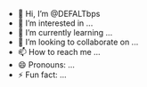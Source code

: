 - 👋 Hi, I’m @DEFALTbps
- 👀 I’m interested in ...
- 🌱 I’m currently learning ...
- 💞️ I’m looking to collaborate on ...
- 📫 How to reach me ...
- 😄 Pronouns: ...
- ⚡ Fun fact: ...

<!---
DEFALTbps/DEFALTbps is a ✨ special ✨ repository because its `README.md` (this file) appears on your GitHub profile.
You can click the Preview link to take a look at your changes.
--->
